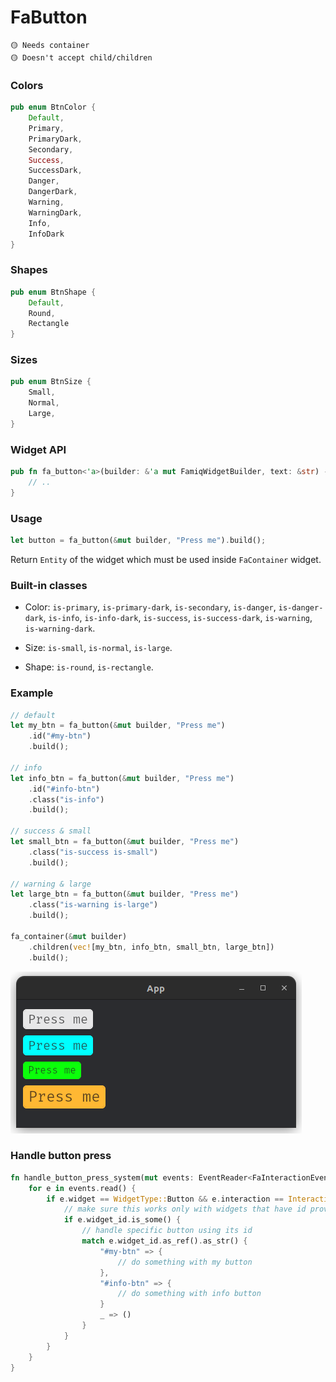 # FaButton

```
🟡 Needs container
🟡 Doesn't accept child/children
```

### Colors
```rust
pub enum BtnColor {
    Default,
    Primary,
    PrimaryDark,
    Secondary,
    Success,
    SuccessDark,
    Danger,
    DangerDark,
    Warning,
    WarningDark,
    Info,
    InfoDark
}
```

### Shapes
```rust
pub enum BtnShape {
    Default,
    Round,
    Rectangle
}
```

### Sizes
```rust
pub enum BtnSize {
    Small,
    Normal,
    Large,
}
```

### Widget API
```rust
pub fn fa_button<'a>(builder: &'a mut FamiqWidgetBuilder, text: &str) -> FaButtonBuilder<'a> {
    // ..
}
```

### Usage
```rust
let button = fa_button(&mut builder, "Press me").build();
```
Return `Entity` of the widget which must be used inside `FaContainer` widget.

### Built-in classes
- Color: `is-primary`, `is-primary-dark`, `is-secondary`, `is-danger`, `is-danger-dark`, `is-info`, `is-info-dark`,
         `is-success`, `is-success-dark`, `is-warning`, `is-warning-dark`.

- Size: `is-small`, `is-normal`, `is-large`.

- Shape: `is-round`, `is-rectangle`.

### Example
```rust
// default
let my_btn = fa_button(&mut builder, "Press me")
    .id("#my-btn")
    .build();

// info
let info_btn = fa_button(&mut builder, "Press me")
    .id("#info-btn")
    .class("is-info")
    .build();

// success & small
let small_btn = fa_button(&mut builder, "Press me")
    .class("is-success is-small")
    .build();

// warning & large
let large_btn = fa_button(&mut builder, "Press me")
    .class("is-warning is-large")
    .build();

fa_container(&mut builder)
    .children(vec![my_btn, info_btn, small_btn, large_btn])
    .build();
```
![Example 1](../images/btn_example_1.png)

### Handle button press
```rust
fn handle_button_press_system(mut events: EventReader<FaInteractionEvent>) {
    for e in events.read() {
        if e.widget == WidgetType::Button && e.interaction == Interaction::Pressed {
            // make sure this works only with widgets that have id provided
            if e.widget_id.is_some() {
                // handle specific button using its id
                match e.widget_id.as_ref().as_str() {
                    "#my-btn" => {
                        // do something with my button
                    },
                    "#info-btn" => {
                        // do something with info button
                    }
                    _ => ()
                }
            }
        }
    }
}
```
